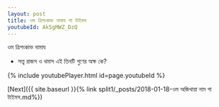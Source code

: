 ```yaml
---
layout: post
title: ওম ত্রিশংকাভ নামায গা টাইমস
youtubeId: Ak5gMWZ_DzQ
---
```

 
 
 ওম ত্রিশংকাভ নামায  
 
 -  সত্ত্ব রাজস ও থমাস এই তিনটি গুণের অক্ষ কে? 
 
  
 
  
 
 
 
 
 
 


{% include youtubePlayer.html id=page.youtubeId %}
 
[Next]({{ site.baseurl }}{% link  split1/_posts/2018-01-18-ওম অজিথায়া নাম  গা টাইমস.md%})
 
